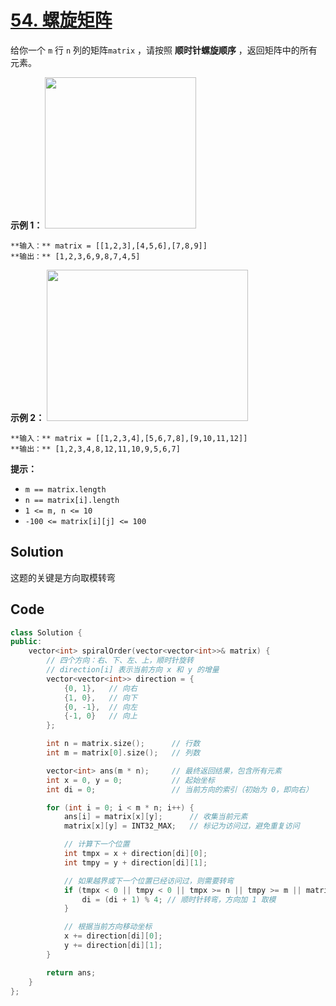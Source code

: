 # [54. 螺旋矩阵](https://leetcode.cn/problems/spiral-matrix/description/?envType=study-plan-v2&envId=top-100-liked)

给你一个 `m` 行 `n` 列的矩阵`matrix` ，请按照 **顺时针螺旋顺序**  ，返回矩阵中的所有元素。

**示例 1：** 
<img alt="" src="https://gitee.com/baishuaishuai/saveimg/raw/master/202508062314859.jpg" style="width: 242px; height: 242px;">

```
**输入：** matrix = [[1,2,3],[4,5,6],[7,8,9]]
**输出：** [1,2,3,6,9,8,7,4,5]
```

**示例 2：** 
<img alt="" src="https://assets.leetcode.com/uploads/2020/11/13/spiral.jpg" style="width: 322px; height: 242px;">

```
**输入：** matrix = [[1,2,3,4],[5,6,7,8],[9,10,11,12]]
**输出：** [1,2,3,4,8,12,11,10,9,5,6,7]
```

**提示：** 

- `m == matrix.length`
- `n == matrix[i].length`
- `1 <= m, n <= 10`
- `-100 <= matrix[i][j] <= 100`

## Solution

这题的关键是方向取模转弯

## Code

```c++
class Solution {
public:
    vector<int> spiralOrder(vector<vector<int>>& matrix) {
        // 四个方向：右、下、左、上，顺时针旋转
        // direction[i] 表示当前方向 x 和 y 的增量
        vector<vector<int>> direction = {
            {0, 1},   // 向右
            {1, 0},   // 向下
            {0, -1},  // 向左
            {-1, 0}   // 向上
        };

        int n = matrix.size();      // 行数
        int m = matrix[0].size();   // 列数

        vector<int> ans(m * n);     // 最终返回结果，包含所有元素
        int x = 0, y = 0;           // 起始坐标
        int di = 0;                 // 当前方向的索引（初始为 0，即向右）

        for (int i = 0; i < m * n; i++) {
            ans[i] = matrix[x][y];      // 收集当前元素
            matrix[x][y] = INT32_MAX;   // 标记为访问过，避免重复访问

            // 计算下一个位置
            int tmpx = x + direction[di][0];
            int tmpy = y + direction[di][1];

            // 如果越界或下一个位置已经访问过，则需要转弯
            if (tmpx < 0 || tmpy < 0 || tmpx >= n || tmpy >= m || matrix[tmpx][tmpy] == INT32_MAX) {
                di = (di + 1) % 4; // 顺时针转弯，方向加 1 取模
            }

            // 根据当前方向移动坐标
            x += direction[di][0];
            y += direction[di][1];
        }

        return ans;
    }
};

```


